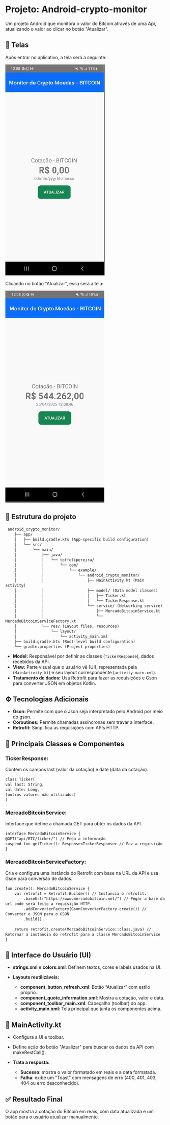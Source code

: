 # Projeto: Android-crypto-monitor 

Um projeto Android que monitora o valor do Bitcoin através de uma Api, atualizando o valor ao clicar no botão "Atualizar".

## 📱 Telas

Após entrar no aplicativo, a tela será a seguinte:

![Tela do aplicativo com o valor zerado](images/TelaZerada.png)

Clicando no botão "Atualizar", essa será a tela:

![Tela do aplicativo com o valor preenchido](images/TelaDinheiro.png)

## 🧱 Estrutura do projeto

```
 android_crypto_monitor/
    ├── app/
    │   ├── build.gradle.kts (App-specific build configuration)
    │   └── src/
    │       └── main/
    │           ├── java/
    │           │   └── toffolipereira/
    │           │       └── com/
    │           │           └── example/
    │           │               └── android_crypto_monitor/
    │           │                   ├── MainActivity.kt (Main activity)
    │           │                   ├── model/ (Data model classes)
    │           │                   │   ├── Ticker.kt
    │           │                   │   └── TickerResponse.kt
    │           │                   └── service/ (Networking service)
    │           │                       ├── MercadoBitcoinService.kt
    │           │                       └── MercadoBitcoinServiceFactory.kt
    │           └── res/ (Layout files, resources)
    │               └── layout/
    │                   └── activity_main.xml
    ├── build.gradle.kts (Root-level build configuration)
    └── gradle.properties (Project properties)
```

- **Model:** Responsável por definir as classes (`TickerResponse`), dados recebidos da API.
- **View:** Parte visual que o usuário vê (UI), representada pela (`MainActivity.kt`) e seu layout correspondente (`activity_main.xml`).
- **Tratamento de dados:** Usa Retrofit para fazer as requisições e Gson para converter JSON em objetos Kotlin.

## ⚙️ Tecnologias Adicionais

- **Gson:** Permite com que o Json seja interpretado pelo Android por meio do gson.
- **Coroutines:** Permite chamadas assíncronas sem travar a interface. 
- **Retrofit:** Simplifica as requisições com APIs HTTP.

## 🧩 Principais Classes e Componentes

### TickerResponse:

Contém os campos last (valor da cotação) e date (data da cotação).

```
class Ticker(
val last: String,
val date: Long,
(outros valores não utilizados)
)
```

### MercadoBitcoinService:

Interface que define a chamada GET para obter os dados da API.

```
interface MercadoBitcoinService {
@GET("api/BTC/ticker/") // Pega a informação
suspend fun getTicker(): Response<TickerResponse> // Faz a requisição
}
```

### MercadoBitcoinServiceFactory:

Cria e configura uma instância do Retrofit com base na URL da API e usa Gson para conversão de dados.

```
fun create(): MercadoBitcoinService {
    val retrofit = Retrofit.Builder() // Instancia o retrofit.
        .baseUrl("https://www.mercadobitcoin.net/") // Pegar a base da url onde será feito a requisição HTTP.
        .addConverterFactory(GsonConverterFactory.create()) // Converter o JSON para o GSON
        .build()

    return retrofit.create(MercadoBitcoinService::class.java) // Retornar a instancia do retrofit para a classe MercadoBitcoinService
}
```

## 🎨 Interface do Usuário (UI)

- **strings.xml** e **colors.xml**: Definem textos, cores e labels usados na UI.
- **Layouts reutilizáveis:**

  - **component_button_refresh.xml**: Botão “Atualizar” com estilo próprio.
  - **component_quote_information.xml**: Mostra a cotação, valor e data.
  - **component_toolbar_main.xml**: Cabeçalho (toolbar) do app.
  - **activity_main.xml**: Tela principal que junta os componentes acima.

## 🔧 MainActivity.kt

- Configura a UI e toolbar.
- Define ação do botão "Atualizar" para buscar os dados da API com makeRestCall().
- **Trata a resposta:**

    - **Sucesso**: mostra o valor formatado em reais e a data formatada.
    - **Falha**: exibe um "Toast" com mensagens de erro (400, 401, 403, 404 ou erro desconhecido).
  
## ✅ Resultado Final

O app mostra a cotação do Bitcoin em reais, com data atualizada e um botão para o usuário atualizar manualmente.